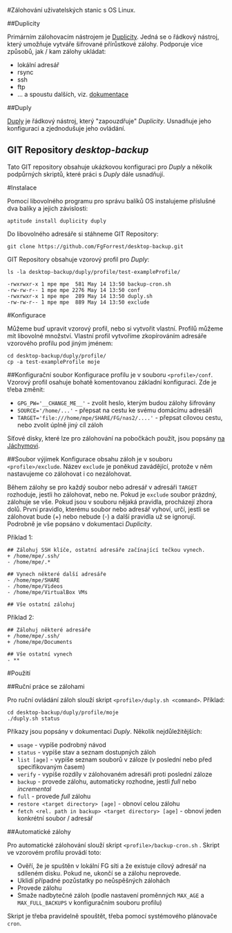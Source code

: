 #Zálohování uživatelských stanic s OS Linux.

##Duplicity

Primárním zálohovacím nástrojem je [Duplicity](http://duplicity.nongnu.org/).
Jedná se o řádkový nástroj, který umožňuje vytváře šifrované přírůstkové zálohy.
Podporuje více způsobů, jak / kam zálohy ukládat:

* lokální adresář
* rsync
* ssh
* ftp
* ... a spoustu dalších, viz. [dokumentace](http://duplicity.nongnu.org/duplicity.1.html)

##Duply

[Duply](http://sourceforge.net/projects/ftplicity/) je řádkový nástroj, který "zapouzdřuje" *Duplicity*.
Usnadňuje jeho konfiguraci a zjednodušuje jeho ovládání.

## GIT Repository *desktop-backup*

Tato GIT repository obsahuje ukázkovou konfiguraci pro *Duply* a několik podpůrných skriptů,
které práci s *Duply* dále usnadňují. 

#Instalace

Pomocí libovolného programu pro správu balíků OS instalujeme příslušné dva balíky a jejich závislosti:

    aptitude install duplicity duply

Do libovolného adresáře si stáhneme GIT Repository:

    git clone https://github.com/FgForrest/desktop-backup.git

GIT Repository obsahuje vzorový profil pro *Duply*:

    ls -la desktop-backup/duply/profile/test-exampleProfile/

    -rwxrwxr-x 1 mpe mpe  581 May 14 13:50 backup-cron.sh
    -rw-rw-r-- 1 mpe mpe 2276 May 14 13:50 conf
    -rwxrwxr-x 1 mpe mpe  289 May 14 13:50 duply.sh
    -rw-rw-r-- 1 mpe mpe  889 May 14 13:50 exclude

#Konfigurace

Můžeme buď upravit vzorový profil, nebo si vytvořit vlastní. Profilů můžeme mít libovolné množství.
Vlastní profil vytvoříme zkopírováním adresáře vzorového profilu pod jiným jménem:

    cd desktop-backup/duply/profile/
    cp -a test-exampleProfile moje

##Konfigurační soubor
Konfigurace profilu je v souboru `<profile>/conf`. Vzorový profil osahuje bohatě komentovanou základní konfiguraci.
Zde je třeba změnit:

* `GPG_PW='__CHANGE_ME__'` - zvolit heslo, kterým budou zálohy šifrovány 
* `SOURCE='/home/...'` - přepsat na cestu ke svému domácímu adresáři 
* `TARGET='file:///home/mpe/SHARE/FG/nas2/....'` - přepsat cílovou cestu, nebo zvolit úplně jiný cíl záloh

Síťové disky, které lze pro zálohování na pobočkách použít, jsou popsány [na Jáchymovi](http://jachym.fg.cz/cs/jachym-info/1299.html). 

##Soubor výjimek
Konfigurace obsahu záloh je v souboru `<profile>/exclude`.
Název `exclude` je poněkud zavádějící, protože v něm nastavujeme co zálohovat i co nezálohovat.

Během zálohy se pro každý soubor nebo adresář v adresáři `TARGET` rozhoduje, jestli ho zálohovat, nebo ne.
Pokud je `exclude` soubor prázdný, zálohuje se vše. Pokud jsou v souboru nějaká pravidla, procházejí zhora dolů.
První pravidlo, kterému soubor nebo adresář vyhoví, určí, jestli se zálohovat bude (+) nebo nebude (-)
a další pravidla už se ignorují. Podrobně je vše popsáno v dokumentaci *Duplicity*.

Příklad 1: 

    ## Zálohuj SSH klíče, ostatní adresáře začínající tečkou vynech.
    + /home/mpe/.ssh/
    - /home/mpe/.*
    
    ## Vynech některé další adresáře
    - /home/mpe/SHARE
    - /home/mpe/Videos
    - /home/mpe/VirtualBox VMs

    ## Vše ostatní zálohuj

Příklad 2:

    ## Zálohuj některé adresáře
    + /home/mpe/.ssh/
    + /home/mpe/Documents
    
    ## Vše ostatní vynech
    - **

#Použití

##Ruční práce se zálohami

Pro ruční ovládání záloh slouží skript `<profile>/duply.sh <command>`. Příklad:

    cd desktop-backup/duply/profile/moje
    ./duply.sh status

Příkazy jsou popsány v dokumentaci *Duply*. Několik nejdůležitějších:

* `usage` - vypíše podrobný návod 
* `status` - vypíše stav a seznam dostupných záloh
* `list [age]` - vypíše seznam souborů v záloze (v poslední nebo před specifikovaným časem)  
* `verify` - vypíše rozdíly v zálohovaném adresáři proti poslední záloze 
* `backup` - provede zálohu, automaticky rozhodne, jestli *full* nebo *incremental*
* `full` - provede *full* zálohu
* `restore <target directory> [age]` - obnoví celou zálohu
* `fetch <rel. path in backup> <target directory> [age]` - obnoví jeden konkrétní soubor / adresář

##Automatické zálohy

Pro automatické zálohování slouží skript `<profile>/backup-cron.sh` <command>.
Skript ve vzorovém profilu provádí toto:

* Ověří, že je spuštěn v lokální FG síti a že existuje cílový adresář na sdíleném disku.
    Pokud ne, ukončí se a zálohu neprovede. 
* Uklidí případné pozůstatky po neůspěšných zálohách
* Provede zálohu
* Smaže nadbytečné záloh (podle nastavení proměnných `MAX_AGE` a `MAX_FULL_BACKUPS` v konfiguračním souboru profilu)

Skript je třeba pravidelně spouštět, třeba pomocí systémového plánovače `cron`.
